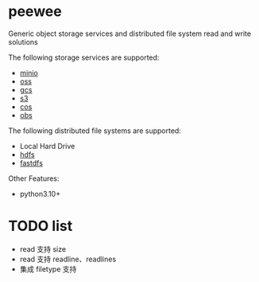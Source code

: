 # peewee

Generic object storage services and distributed file system read and write solutions

The following storage services are supported:

- [minio](https://min.io/)
- [oss](https://www.aliyun.com/product/oss)
- [gcs](https://cloud.google.com/storage)
- [s3](https://aws.amazon.com/cn/s3/)
- [cos](https://cloud.tencent.com/product/cos)
- [obs](https://www.huaweicloud.com/product/obs.html)


The following distributed file systems are supported:
- Local Hard Drive
- [hdfs](https://hadoop.apache.org/docs/r1.2.1/hdfs_design.html)
- [fastdfs](https://github.com/happyfish100/fastdfs)

Other Features:

- python3.10+

# TODO list

- read 支持 size
- read 支持 readline、readlines
- 集成 filetype 支持